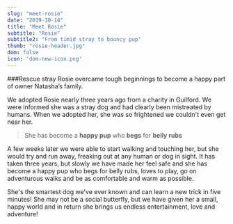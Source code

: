 ```yaml
---
slug: "meet-rosie"
date: "2019-10-14"
title: "Meet Rosie"
subtitle: "Rosie"
subtitle2: "From timid stray to bouncy pup"
thumb: "rosie-header.jpg"
dom: false
icon: 'dom-new-icon.png'
---
```


###Rescue stray Rosie overcame tough beginnings to become a happy part of owner Natasha’s family.

We adopted Rosie nearly three years ago from a charity in Guilford. We were informed she was a stray dog and had clearly been mistreated by humans. When we adopted her, she was so frightened we couldn't even get near her. 

> She has become a **happy pup** who **begs** for **belly rubs**

A few weeks later we were able to start walking and touching her, but she would try and run away, freaking out at any human or dog in sight. It has taken three years, but slowly we have made her feel safe and she has become a happy pup who begs for belly rubs, loves to play, go on adventurous walks and be as comfortable and warm as possible. 

She's the smartest dog we've ever known and can learn a new trick in five minutes! She may not be a social butterfly, but we have given her a small, happy world and in return she brings us endless entertainment, love and adventure!


